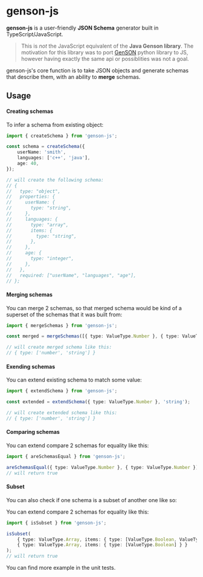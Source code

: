 # genson-js

**genson-js** is a user-friendly **JSON Schema** generator built in TypeScript/JavaScript.

> This is _not_ the JavaScript equivalent of the **Java Genson library**.
> The motivation for this library was to port [GenSON](https://github.com/cequencer/GenSON) python library to JS, however having exactly the same api or possiblities was not a goal.

genson-js's core function is to take JSON objects and generate schemas that describe them, with an ability to **merge** schemas.

## Usage

#### Creating schemas

To infer a schema from existing object:

```ts
import { createSchema } from 'genson-js';

const schema = createSchema({
    userName: 'smith',
    languages: ['c++', 'java'],
    age: 40,
});

// will create the following schema:
// {
//   type: "object",
//   properties: {
//     userName: {
//       type: "string",
//     },
//     languages: {
//       type: "array",
//       items: {
//         type: "string",
//       },
//     },
//     age: {
//       type: "integer",
//     },
//   },
//   required: ["userName", "languages", "age"],
// };
```

#### Merging schemas

You can merge 2 schemas, so that merged schema would be kind of a superset of the schemas that it was built from:

```ts
import { mergeSchemas } from 'genson-js';

const merged = mergeSchemas([{ type: ValueType.Number }, { type: ValueType.String }]);

// will create merged schema like this:
// { type: ['number', 'string'] }
```

#### Exending schemas

You can extend existing schema to match some value:

```ts
import { extendSchema } from 'genson-js';

const extended = extendSchema({ type: ValueType.Number }, 'string');

// will create extended schema like this:
// { type: ['number', 'string'] }
```

#### Comparing schemas

You can extend compare 2 schemas for equality like this:

```ts
import { areSchemasEqual } from 'genson-js';

areSchemasEqual({ type: ValueType.Number }, { type: ValueType.Number });
// will return true
```

#### Subset

You can also check if one schema is a subset of another one like so:

You can extend compare 2 schemas for equality like this:

```ts
import { isSubset } from 'genson-js';

isSubset(
    { type: ValueType.Array, items: { type: [ValueType.Boolean, ValueType.Integer] } },
    { type: ValueType.Array, items: { type: [ValueType.Boolean] } }
);
// will return true
```

You can find more example in the unit tests.
